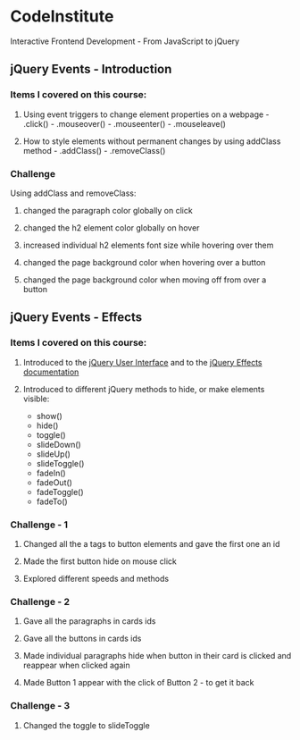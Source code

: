 # CodeInstitute

Interactive Frontend Development - From JavaScript to jQuery

## jQuery Events - Introduction

### Items I covered on this course:

1.  Using event triggers to change element properties on a webpage
        -   .click()
        -   .mouseover()
        -   .mouseenter()
        -   .mouseleave()

2.  How to style elements without permanent changes by using addClass method
        -   .addClass()
        -   .removeClass()

### Challenge

Using addClass and removeClass:


1.  changed the paragraph color globally on click

2.  changed the h2 element color globally on hover

3.  increased individual h2 elements font size while hovering over them

4.  changed the page background color when hovering over a button

5.  changed the page background color when moving off from over a button


## jQuery Events - Effects

### Items I covered on this course:

1.  Introduced to the [jQuery User Interface](https://jqueryui.com/demos/) and to the [jQuery Effects documentation](https://api.jquery.com/category/effects/)

2.  Introduced to different jQuery methods to hide, or make elements visible:
    -   show()
    -   hide()
    -   toggle()
    -   slideDown()
    -   slideUp()
    -   slideToggle()
    -   fadeIn()
    -   fadeOut()
    -   fadeToggle()
    -   fadeTo()

### Challenge - 1

1.  Changed all the a tags to button elements and gave the first one an id

2.  Made the first button hide on mouse click

3.  Explored different speeds and methods

### Challenge - 2

1.  Gave all the paragraphs in cards ids

2.  Gave all the buttons in cards ids

3.  Made individual paragraphs hide when button in their card is clicked and reappear when clicked again

4. Made Button 1 appear with the click of Button 2 - to get it back

### Challenge - 3

1. Changed the toggle to slideToggle